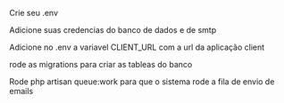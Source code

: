 Crie seu .env 



Adicione suas credencias do banco de dados e de smtp 


Adicione no .env a variavel CLIENT_URL com a url da aplicação client

rode as migrations para criar as tableas do banco 


Rode php artisan queue:work para que o sistema rode a fila de envio de emails
